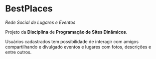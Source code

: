 ﻿# BestPlaces
_Rede Social de Lugares e Eventos_

Projeto da **Disciplina** de **Programação de Sites Dinâmicos**.

Usuários cadastrados tem possibilidade de interagir com amigos compartilhando e divulgado eventos e lugares com fotos, descrições e entre outros.

